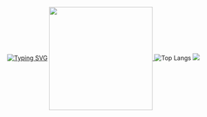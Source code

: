<a href="https://git.io/typing-svg"><img src="https://readme-typing-svg.demolab.com?font=Fira+Code&pause=1000&random=false&width=435&lines=Every+little+makes." alt="Typing SVG" /></a>
<a href="https://github.com/anuraghazra/github-readme-stats">
  <img height=240 align="center" src="https://github-readme-stats.vercel.app/api?username=X311&show_icons=true&theme=tokyonight&bg_color=00000000" />
</a>
![Top Langs](https://github-readme-stats.vercel.app/api/top-langs/?username=X311&layout=compact&theme=tokyonight)
![](https://github-readme-activity-graph.cyclic.app/graph?username=X311&theme=dracula)



